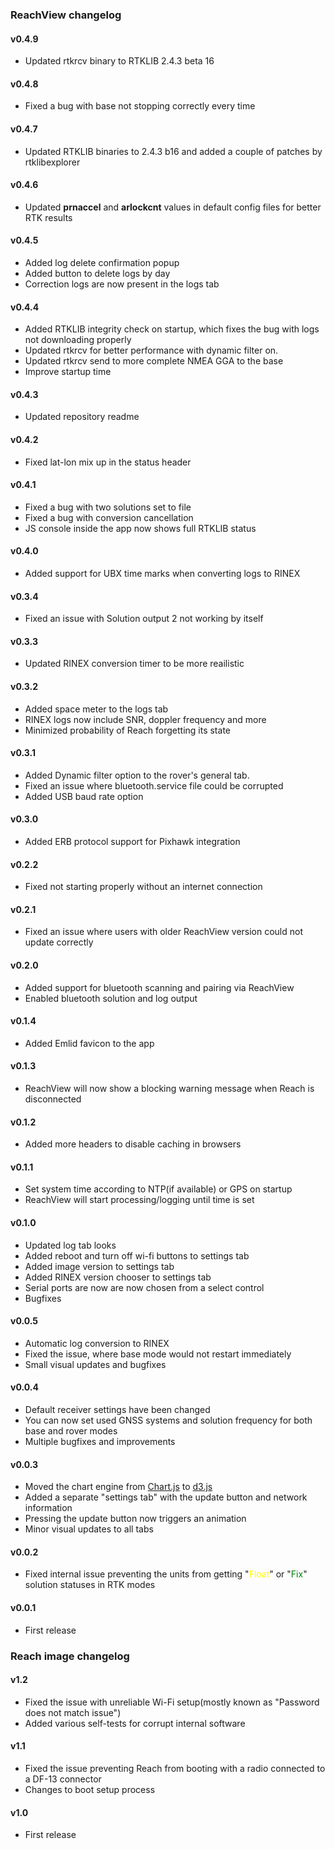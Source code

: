 ### ReachView changelog

#### v0.4.9

* Updated rtkrcv binary to RTKLIB 2.4.3 beta 16

#### v0.4.8

* Fixed a bug with base not stopping correctly every time

#### v0.4.7

* Updated RTKLIB binaries to 2.4.3 b16 and added a couple of patches by rtklibexplorer

#### v0.4.6

* Updated **prnaccel** and **arlockcnt** values in default config files for better RTK results

#### v0.4.5

* Added log delete confirmation popup
* Added button to delete logs by day
* Correction logs are now present in the logs tab

#### v0.4.4

* Added RTKLIB integrity check on startup, which fixes the bug with logs not downloading properly
* Updated rtkrcv for better performance with dynamic filter on. 
* Updated rtkrcv send to more complete NMEA GGA to the base
* Improve startup time

#### v0.4.3

* Updated repository readme

#### v0.4.2

* Fixed lat-lon mix up in the status header

#### v0.4.1

* Fixed a bug with two solutions set to file
* Fixed a bug with conversion cancellation
* JS console inside the app now shows full RTKLIB status

#### v0.4.0

* Added support for UBX time marks when converting logs to RINEX

#### v0.3.4

* Fixed an issue with Solution output 2 not working by itself

#### v0.3.3

* Updated RINEX conversion timer to be more reailistic

#### v0.3.2

* Added space meter to the logs tab
* RINEX logs now include SNR, doppler frequency and more
* Minimized probability of Reach forgetting its state

#### v0.3.1

* Added Dynamic filter option to the rover's general tab.
* Fixed an issue where bluetooth.service file could be corrupted
* Added USB baud rate option

#### v0.3.0

* Added ERB protocol support for Pixhawk integration

#### v0.2.2

* Fixed not starting properly without an internet connection

#### v0.2.1

* Fixed an issue where users with older ReachView version could not update correctly

#### v0.2.0

* Added support for bluetooth scanning and pairing via ReachView
* Enabled bluetooth solution and log output

#### v0.1.4

* Added Emlid favicon to the app

#### v0.1.3

* ReachView will now show a blocking warning message when Reach is disconnected

#### v0.1.2

* Added more headers to disable caching in browsers

#### v0.1.1

* Set system time according to NTP(if available) or GPS on startup
* ReachView will start processing/logging until time is set

#### v0.1.0

* Updated log tab looks
* Added reboot and turn off wi-fi buttons to settings tab
* Added image version to settings tab
* Added RINEX version chooser to settings tab
* Serial ports are now are now chosen from a select control
* Bugfixes

#### v0.0.5

* Automatic log conversion to RINEX
* Fixed the issue, where base mode would not restart immediately
* Small visual updates and bugfixes

#### v0.0.4

* Default receiver settings have been changed
* You can now set used GNSS systems and solution frequency for both base and rover modes
* Multiple bugfixes and improvements

#### v0.0.3

* Moved the chart engine from [Chart.js](http://www.chartjs.org/) to [d3.js](http://d3js.org/)
* Added a separate "settings tab" with the update button and network information
* Pressing the update button now triggers an animation
* Minor visual updates to all tabs

#### v0.0.2

* Fixed internal issue preventing the units from getting "<font color="yellow">Float</font>" or "<font color="green">Fix</font>" solution statuses in RTK modes

#### v0.0.1

* First release

### Reach image changelog

#### v1.2

* Fixed the issue with unreliable Wi-Fi setup(mostly known as "Password does not match issue")
* Added various self-tests for corrupt internal software

#### v1.1

* Fixed the issue preventing Reach from booting with a radio connected to a DF-13 connector
* Changes to boot setup process

#### v1.0

* First release
